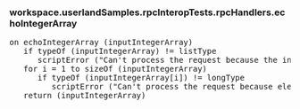 ### workspace.userlandSamples.rpcInteropTests.rpcHandlers.echoIntegerArray
<pre>
on echoIntegerArray (inputIntegerArray)
   if typeOf (inputIntegerArray) != listType
      scriptError ("Can't process the request because the input parameter is not an array of integers.")
   for i = 1 to sizeOf (inputIntegerArray)
      if typeOf (inputIntegerArray[i]) != longType
         scriptError ("Can't process the request because element " + i + " (1-based) is not an integer.")
   return (inputIntegerArray)

</pre>